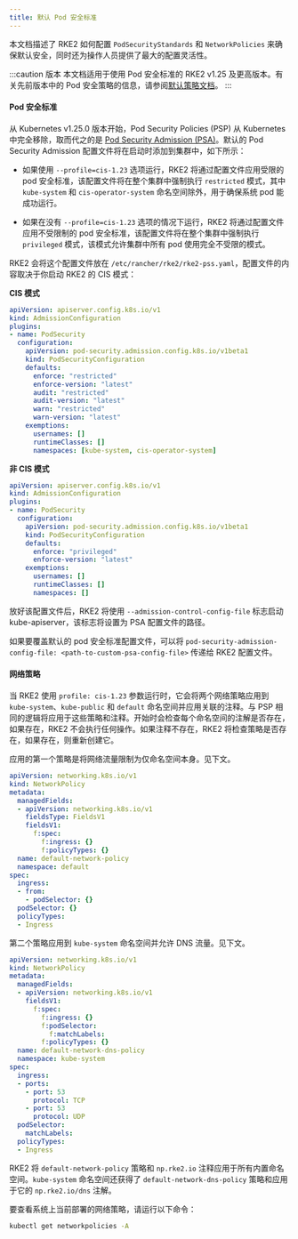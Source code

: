 ```yaml
---
title: 默认 Pod 安全标准
---
```


本文档描述了 RKE2 如何配置 `PodSecurityStandards` 和 `NetworkPolicies` 来确保默认安全，同时还为操作人员提供了最大的配置灵活性。

:::caution 版本
本文档适用于使用 Pod 安全标准的 RKE2 v1.25 及更高版本。有关先前版本中的 Pod 安全策略的信息，请参阅[默认策略文档](./pod_security_policies.md)。
:::

#### Pod 安全标准

从 Kubernetes v1.25.0 版本开始，Pod Security Policies (PSP) 从 Kubernetes 中完全移除，取而代之的是 [Pod Security Admission (PSA)](https://kubernetes.io/docs/concepts/security/pod-security-admission/)。默认的 Pod Security Admission 配置文件将在启动时添加到集群中，如下所示：

* 如果使用 `--profile=cis-1.23` 选项运行，RKE2 将通过配置文件应用受限的 pod 安全标准，该配置文件将在整个集群中强制执行 `restricted` 模式，其中 `kube-system` 和 `cis-operator-system` 命名空间除外，用于确保系统 pod 能成功运行。

* 如果在没有 `--profile=cis-1.23` 选项的情况下运行，RKE2 将通过配置文件应用不受限制的 pod 安全标准，该配置文件将在整个集群中强制执行 `privileged` 模式，该模式允许集群中所有 pod 使用完全不受限的模式。

RKE2 会将这个配置文件放在 `/etc/rancher/rke2/rke2-pss.yaml`，配置文件的内容取决于你启动 RKE2 的 CIS 模式：

**CIS 模式**

```yaml
apiVersion: apiserver.config.k8s.io/v1
kind: AdmissionConfiguration
plugins:
- name: PodSecurity
  configuration:
    apiVersion: pod-security.admission.config.k8s.io/v1beta1
    kind: PodSecurityConfiguration
    defaults:
      enforce: "restricted"
      enforce-version: "latest"
      audit: "restricted"
      audit-version: "latest"
      warn: "restricted"
      warn-version: "latest"
    exemptions:
      usernames: []
      runtimeClasses: []
      namespaces: [kube-system, cis-operator-system]
```

**非 CIS 模式**

```yaml
apiVersion: apiserver.config.k8s.io/v1
kind: AdmissionConfiguration
plugins:
- name: PodSecurity
  configuration:
    apiVersion: pod-security.admission.config.k8s.io/v1beta1
    kind: PodSecurityConfiguration
    defaults:
      enforce: "privileged"
      enforce-version: "latest"
    exemptions:
      usernames: []
      runtimeClasses: []
      namespaces: []
```

放好该配置文件后，RKE2 将使用 `--admission-control-config-file` 标志启动 kube-apiserver，该标志将设置为 PSA 配置文件的路径。

如果要覆盖默认的 pod 安全标准配置文件，可以将 `pod-security-admission-config-file: <path-to-custom-psa-config-file>` 传递给 RKE2 配置文件。

#### 网络策略

当 RKE2 使用 `profile: cis-1.23` 参数运行时，它会将两个网络策略应用到 `kube-system`、`kube-public` 和 `default` 命名空间并应用关联的注释。与 PSP 相同的逻辑将应用于这些策略和注释。开始时会检查每个命名空间的注解是否存在，如果存在，RKE2 不会执行任何操作。如果注释不存在，RKE2 将检查策略是否存在，如果存在，则重新创建它。

应用的第一个策略是将网络流量限制为仅命名空间本身。见下文。

```yaml
apiVersion: networking.k8s.io/v1
kind: NetworkPolicy
metadata:
  managedFields:
  - apiVersion: networking.k8s.io/v1
    fieldsType: FieldsV1
    fieldsV1:
      f:spec:
        f:ingress: {}
        f:policyTypes: {}
  name: default-network-policy
  namespace: default
spec:
  ingress:
  - from:
    - podSelector: {}
  podSelector: {}
  policyTypes:
  - Ingress
```

第二个策略应用到 `kube-system` 命名空间并允许 DNS 流量。见下文。

```yaml
apiVersion: networking.k8s.io/v1
kind: NetworkPolicy
metadata:
  managedFields:
  - apiVersion: networking.k8s.io/v1
    fieldsV1:
      f:spec:
        f:ingress: {}
        f:podSelector:
          f:matchLabels:
        f:policyTypes: {}
  name: default-network-dns-policy
  namespace: kube-system
spec:
  ingress:
  - ports:
    - port: 53
      protocol: TCP
    - port: 53
      protocol: UDP
  podSelector:
    matchLabels:
  policyTypes:
  - Ingress
```

RKE2 将 `default-network-policy` 策略和 `np.rke2.io` 注释应用于所有内置命名空间。`kube-system` 命名空间还获得了 `default-network-dns-policy` 策略和应用于它的 `np.rke2.io/dns` 注解。

要查看系统上当前部署的网络策略，请运行以下命令：

```bash
kubectl get networkpolicies -A
```
